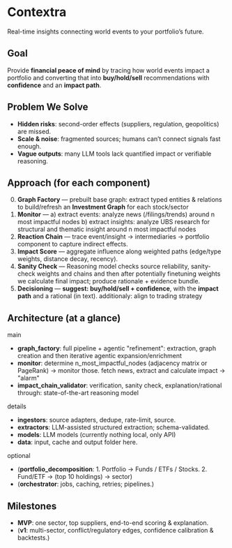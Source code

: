 # Contextra

Real-time insights connecting world events to your portfolio’s future.

## Goal
Provide **financial peace of mind** by tracing how world events impact a portfolio and converting that into **buy/hold/sell** recommendations with **confidence** and an **impact path**.

## Problem We Solve
- **Hidden risks**: second-order effects (suppliers, regulation, geopolitics) are missed.
- **Scale & noise**: fragmented sources; humans can’t connect signals fast enough.
- **Vague outputs**: many LLM tools lack quantified impact or verifiable reasoning.

## Approach (for each component)

0. **Graph Factory** — prebuilt base graph: extract typed entities & relations to build/refresh an **Investment Graph** for each stock/sector 
1. **Monitor** — a) extract events: analyze news (/filings/trends) around n most impactful nodes b) extract insights: analyze UBS research for structural and thematic insight around n most impactful nodes
2. **Reaction Chain** — trace event/insight → intermediaries → portfolio component to capture indirect effects.
3. **Impact Score** — aggregate influence along weighted paths (edge/type weights, distance decay, recency).
4. **Sanity Check** — Reasoning model checks source reliability, sanity-check weights and chains and then after potentially finetuning weights we calculate final impact; produce rationale + evidence bundle.
5. **Decisioning** — **suggest: buy/hold/sell + confidence**, with the **impact path** and a rational (in text). additionaly: align to trading strategy

## Architecture (at a glance)
main
- **graph_factory**: full pipeline + agentic "refinement": extraction, graph creation and then iterative agentic expansion/enrichment
- **monitor**: determine n_most_impactful_nodes (adjacency matrix or PageRank) -> monitor those. fetch news, extract and calculate impact -> "alarm"
- **impact_chain_validator**: verification, sanity check, explanation/rational through: state-of-the-art reasoning model

details
- **ingestors**: source adapters, dedupe, rate-limit, source.
- **extractors**: LLM-assisted structured extraction; schema-validated.
- **models**: LLM models (currently nothing local, only API)
- **data**: input, cache and output folder here.

optional
- (**portfolio_decomposition**: 1. Portfolio → Funds / ETFs / Stocks. 2. Fund/ETF -> (top 10 holdings) -> sector) 
- (**orchestrator**: jobs, caching, retries; pipelines.)


## Milestones
- **MVP**: one sector, top suppliers, end-to-end scoring & explanation.
- (**v1**: multi-sector, conflict/regulatory edges, confidence calibration & backtests.)